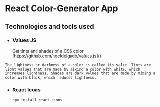 # React Color-Generator App

## Technologies and tools used

- ### Values JS
  Get tints and shades of a CSS color
  [https://github.com/noeldelgado/values.js]()

```
The lightness or darkness of a color is called its value. Tints are light values that are made by mixing a color with white, which increases lightness. Shades are dark values that are made by mixing a color with black, which reduces lightness.

```

- ### React Icons
  `npm install react-icons`
